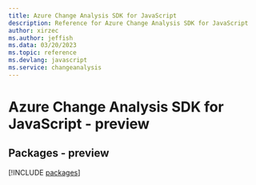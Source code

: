 ```yaml
---
title: Azure Change Analysis SDK for JavaScript
description: Reference for Azure Change Analysis SDK for JavaScript
author: xirzec
ms.author: jeffish
ms.data: 03/20/2023
ms.topic: reference
ms.devlang: javascript
ms.service: changeanalysis
---
```

# Azure Change Analysis SDK for JavaScript - preview
## Packages - preview
[!INCLUDE [packages](change-analysis-index.md)]